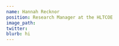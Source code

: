 ```yaml
---
name: Hannah Recknor
position: Research Manager at the HLTCOE
image_path: 
twitter: 
blurb: hi
---
```

